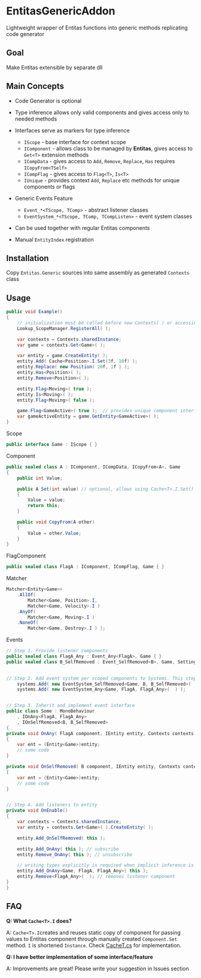 # EntitasGenericAddon
Lightweight wrapper of Entitas functions into generic methods replicating code generator

## Goal
Make Entitas extensible by separate dll

## Main Concepts
  - Code Generator is optional
  - Type inference allows only valid components and gives access only to needed methods
  - Interfaces serve as markers for type inference
      - `IScope` - base interface for context scope
      - `IComponent` - allows class to be managed by **Entitas**, gives access to `Get<T>` extension methods
      - `ICompData` - gives access to `Add`, `Remove`, `Replace`, `Has` requires `ICopyFrom<TSelf>`
      - `ICompFlag` - gives access to `Flag<T>`, `Is<T>`
      - `IUnique` - provides context `Add`, `Replace` etc methods for unique components or flags

  - Generic Events Feature
      - `Event_*<TScope, TComp>` - abstract listener classes
      - `EventSystem_*<TScope, TComp, TCompListen>` - event system classes
 
  - Can be used together with regular Entitas components
  - Manual `EntityIndex` registration

## Installation
Copy `Entitas.Generic` sources into same assembly as generated `Contexts` class

## Usage

```csharp
public void Example()
{
    // initialization must be called before new Contexts( ) or accessing Contexts.sharedInstance
    Lookup_ScopeManager.RegisterAll( );

    var contexts = Contexts.sharedInstance;
    var game = contexts.Get<Game>( );

    var entity = game.CreateEntity( );
    entity.Add( Cache<Position>.I.Set(3f, 10f) );
    entity.Replace( new Position( 20f, 1f ) );
    entity.Has<Position>( );
    entity.Remove<Position>( );

    entity.Flag<Moving>( true );
    entity.Is<Moving>( );
    entity.Flag<Moving>( false );

    game.Flag<GameActive>( true );  // provides unique component interfaces
    var gameActiveEntity = game.GetEntity<GameActive>( );
}
```

Scope
```csharp
public interface Game : IScope { }
```

Component
```csharp
public sealed class A : IComponent, ICompData, ICopyFrom<A>, Game
{
    public int Value;

    public A Set(int value) // optional, allows using Cache<T>.I.Set()
    {
        Value = value;
        return this;
    }

    public void CopyFrom(A other)
    {
        Value = other.Value;
    }
}
```

FlagComponent
```csharp
public sealed class FlagA : IComponent, ICompFlag, Game { }
```

Matcher
```csharp
Matcher<Entity<Game>>
    .AllOf(
        Matcher<Game, Position>.I,
        Matcher<Game, Velocity>.I )
    .AnyOf(
        Matcher<Game, Moving>.I )
    .NoneOf(
        Matcher<Game, Destroy>.I ) );
```

Events
```csharp
// Step 1. Provide listener components
public sealed class FlagA_Any : Event_Any<FlagA>, Game { }
public sealed class B_SelfRemoved : Event_SelfRemoved<B>, Game, Settings { }

    
// Step 2. Add event system per scoped components to Systems. This step could be automated in future
    systems.Add( new EventSystem_SelfRemoved<Game, B, B_SelfRemoved>(  ) );
    systems.Add( new EventSystem_Any<Game, FlagA, FlagA_Any>(  ) );


// Step 3. Inherit and implement event interface
public class Some : MonoBehaviour
    , IOnAny<FlagA, FlagA_Any>
    , IOnSelfRemoved<B, B_SelfRemoved>
{
private void OnAny( FlagA component, IEntity entity, Contexts contexts )
{
    var ent = (Entity<Game>)entity;
    // some code
}

private void OnSelfRemoved( B component, IEntity entity, Contexts contexts )
{
    var ent = (Entity<Game>)entity;
    // some code
}


// Step 4. Add listeners to entity
private void OnEnable()
{
    var contexts = Contexts.sharedInstance;
    var entity = contexts.Get<Game>( ).CreateEntity( );

    entity.Add_OnSelfRemoved( this );

    entity.Add_OnAny( this ); // subscribe
    entity.Remove_OnAny( this ); // unsubscribe

    // writing types explicitly is required when implicit inference is impossible
    entity.Add_OnAny<Game, FlagA, FlagA_Any>( this );
    entity.Remove<FlagA_Any>(  ); // removes listener component
}
}

```

## FAQ
**Q: What `Cache<T>.I` does?**

A: `Cache<T>.I`creates and reuses static copy of component for passing values to Entitas component through manually created `Component.Set` method. `I` is shortened `Instance`. Check [CacheT.cs](./Entitas.Generic/Lookup/CacheT.cs) for implementation.

**Q: I have better implementation of some interface/feature**

A: Improvements are great! Please write your suggestion in Issues section
